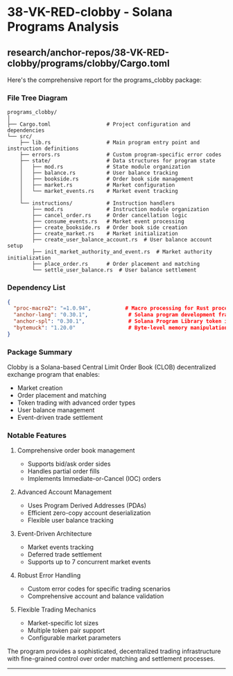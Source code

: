 # 38-VK-RED-clobby - Solana Programs Analysis

## research/anchor-repos/38-VK-RED-clobby/programs/clobby/Cargo.toml

Here's the comprehensive report for the programs_clobby package:

### File Tree Diagram
```
programs_clobby/
│
├── Cargo.toml                  # Project configuration and dependencies
└── src/
    ├── lib.rs                  # Main program entry point and instruction definitions
    ├── errors.rs               # Custom program-specific error codes
    ├── state/                  # Data structures for program state
    │   ├── mod.rs              # State module organization
    │   ├── balance.rs          # User balance tracking
    │   ├── bookside.rs         # Order book side management
    │   ├── market.rs           # Market configuration
    │   └── market_events.rs    # Market event tracking
    │
    └── instructions/           # Instruction handlers
        ├── mod.rs              # Instruction module organization
        ├── cancel_order.rs     # Order cancellation logic
        ├── consume_events.rs   # Market event processing
        ├── create_bookside.rs  # Order book side creation
        ├── create_market.rs    # Market initialization
        ├── create_user_balance_account.rs  # User balance account setup
        ├── init_market_authority_and_event.rs  # Market authority initialization
        ├── place_order.rs      # Order placement and matching
        └── settle_user_balance.rs  # User balance settlement
```

### Dependency List
```json
{
  "proc-macro2": "=1.0.94",           # Macro processing for Rust procedural macros
  "anchor-lang": "0.30.1",             # Solana program development framework
  "anchor-spl": "0.30.1",              # Solana Program Library token interactions
  "bytemuck": "1.20.0"                 # Byte-level memory manipulation
}
```

### Package Summary
Clobby is a Solana-based Central Limit Order Book (CLOB) decentralized exchange program that enables:
- Market creation
- Order placement and matching
- Token trading with advanced order types
- User balance management
- Event-driven trade settlement

### Notable Features
1. Comprehensive order book management
   - Supports bid/ask order sides
   - Handles partial order fills
   - Implements Immediate-or-Cancel (IOC) orders

2. Advanced Account Management
   - Uses Program Derived Addresses (PDAs)
   - Efficient zero-copy account deserialization
   - Flexible user balance tracking

3. Event-Driven Architecture
   - Market events tracking
   - Deferred trade settlement
   - Supports up to 7 concurrent market events

4. Robust Error Handling
   - Custom error codes for specific trading scenarios
   - Comprehensive account and balance validation

5. Flexible Trading Mechanics
   - Market-specific lot sizes
   - Multiple token pair support
   - Configurable market parameters

The program provides a sophisticated, decentralized trading infrastructure with fine-grained control over order matching and settlement processes.

---


